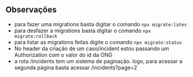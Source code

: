 ## Observações
- para fazer uma migrations basta digitar o comando `npx migrate:lates`
- para desfazer a migrations basta digitar o comando `npx migrate:rollback`
- para listar as migrations feitas digite o comando `npx migrate:status`
- No header da criação de um caso/incident estou passando um Authorization com o valor do id da ONG
- a rota /incidents tem um sistema de paginação. logo, para acessar a segunda página basta acessar /incidents?page=2